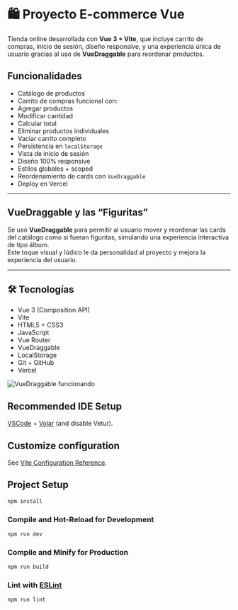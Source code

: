 # 🛍️ Proyecto E-commerce Vue

Tienda online desarrollada con **Vue 3 + Vite**, que incluye carrito de compras, inicio de sesión, diseño responsive, y una experiencia única de usuario gracias al uso de **VueDraggable** para reordenar productos.

##  Funcionalidades

- Catálogo de productos
- Carrito de compras funcional con:
- Agregar productos
- Modificar cantidad
- Calcular total
- Eliminar productos individuales
- Vaciar carrito completo
- Persistencia en `localStorage`
-  Vista de inicio de sesión
-  Diseño 100% responsive
-  Estilos globales + scoped
-  Reordenamiento de cards con `VueDraggable`
-  Deploy en Vercel

---

## VueDraggable y las “Figuritas”

Se usó **VueDraggable** para permitir al usuario mover y reordenar las cards del catálogo como si fueran figuritas, simulando una experiencia interactiva de tipo álbum.  
Este toque visual y lúdico le da personalidad al proyecto y mejora la experiencia del usuario.

---

## 🛠️ Tecnologías

- Vue 3 (Composition API)
- Vite
- HTML5 + CSS3
- JavaScript
- Vue Router
- VueDraggable
- LocalStorage
- Git + GitHub
- Vercel

![VueDraggable funcionando](./public/drag-demo.gif)


## Recommended IDE Setup

[VSCode](https://code.visualstudio.com/) + [Volar](https://marketplace.visualstudio.com/items?itemName=Vue.volar) (and disable Vetur).

## Customize configuration

See [Vite Configuration Reference](https://vite.dev/config/).

## Project Setup

```sh
npm install
```

### Compile and Hot-Reload for Development

```sh
npm run dev
```

### Compile and Minify for Production

```sh
npm run build
```

### Lint with [ESLint](https://eslint.org/)

```sh
npm run lint
```
